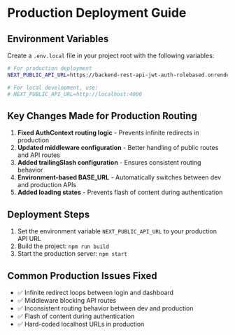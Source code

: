 # Production Deployment Guide

## Environment Variables

Create a `.env.local` file in your project root with the following variables:

```bash
# For production deployment
NEXT_PUBLIC_API_URL=https://backend-rest-api-jwt-auth-rolebased.onrender.com

# For local development, use:
# NEXT_PUBLIC_API_URL=http://localhost:4000
```

## Key Changes Made for Production Routing

1. **Fixed AuthContext routing logic** - Prevents infinite redirects in production
2. **Updated middleware configuration** - Better handling of public routes and API routes
3. **Added trailingSlash configuration** - Ensures consistent routing behavior
4. **Environment-based BASE_URL** - Automatically switches between dev and production APIs
5. **Added loading states** - Prevents flash of content during authentication

## Deployment Steps

1. Set the environment variable `NEXT_PUBLIC_API_URL` to your production API URL
2. Build the project: `npm run build`
3. Start the production server: `npm start`

## Common Production Issues Fixed

- ✅ Infinite redirect loops between login and dashboard
- ✅ Middleware blocking API routes
- ✅ Inconsistent routing behavior between dev and production
- ✅ Flash of content during authentication
- ✅ Hard-coded localhost URLs in production
